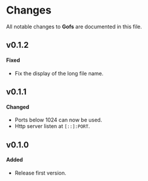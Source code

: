# Changes

All notable changes to **Gofs** are documented in this file.

## v0.1.2

#### Fixed

- Fix the display of the long file name. 

## v0.1.1

#### Changed

- Ports below 1024 can now be used.
- Http server listen at `[::]:PORT`.

## v0.1.0

#### Added

- Release first version.
